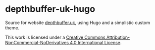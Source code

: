 # depthbuffer-uk-hugo
Source for website [depthbuffer.uk](https://www.depthbuffer.uk/), using Hugo
and a simplistic custom theme.

This work is licensed under a
[Creative Commons Attribution-NonCommercial-NoDerivatives 4.0 International License](http://creativecommons.org/licenses/by-nc-nd/4.0/).
